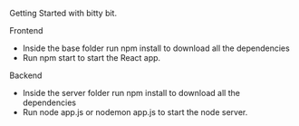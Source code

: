 Getting Started with bitty bit. 

Frontend
* Inside the base folder run npm install to download all the dependencies
* Run npm start to start the React app.


Backend

* Inside the server folder run  npm install to download all the dependencies
* Run node app.js or nodemon app.js to start the node server.

